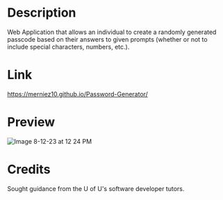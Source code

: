 # Description
Web Application that allows an individual to create a randomly generated passcode based on their answers to given prompts (whether or not to include special characters, numbers, etc.).

# Link  
https://merniez10.github.io/Password-Generator/

# Preview
![Image 8-12-23 at 12 24 PM](https://github.com/merniez10/Password-Generator/assets/135496106/12bae468-3ac3-4709-a146-f9fad3c36ee4)

# Credits
Sought guidance from the U of U's software developer tutors.



